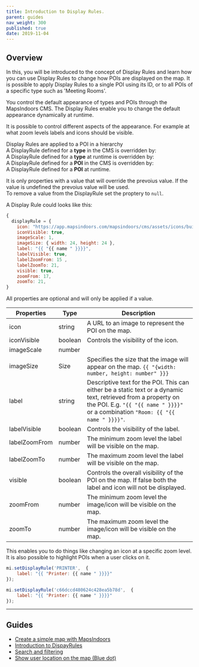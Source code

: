 ```yaml
---
title: Introduction to Display Rules.
parent: guides
nav_weight: 300
published: true
date: 2019-11-04
---
```


## Overview

In this, you will be introduced to the concept of Display Rules and learn how you can use Display Rules to change how POIs are displayed on the map.
It is possible to apply Display Rules to a single POI using its ID, or to all POIs of a specific type such as 'Meeting Rooms'.

You control the default appearance of types and POIs through the MapsIndoors CMS. The Display Rules enable you to change the default appearance dynamically at runtime.

It is possible to control different aspects of the appearance. For example at what zoom levels labels and icons should be visible.

Display Rules are applied to a POI in a hierarchy  
A DisplayRule defined for a **type** in the CMS is overridden by:  
A DisplayRule defined for a **type** at runtime is overridden by:  
A DisplayRule defined for a **POI** in the CMS is overridden by:  
A DisplayRule defined for a **POI** at runtime.

It is only properties with a value that will override the prevoius value. If the value is undefined the prevoius value will be used.  
To remove a value from the DisplayRule set the proptery to `null`.

A Display Rule could looks like this:

```javascript
{
  displayRule = {
    icon: "https://app.mapsindoors.com/mapsindoors/cms/assets/icons/building-icons/cafe.png",
    iconVisible: true,
    imageScale: 1,
    imageSize: { width: 24, height: 24 },
    label: "{{ "{{ name " }}}}",
    labelVisible: true,
    labelZoomFrom: 15 ,
    labelZoomTo: 21,
    visible: true,
    zoomFrom: 17,
    zoomTo: 21,
}
```

All properties are optional and will only be applied if a value.

| Properties    | Type    | Description                                                                                                                                                                                        |
| ------------- | ------- | -------------------------------------------------------------------------------------------------------------------------------------------------------------------------------------------------- |
| icon          | string  | A URL to an image to represent the POI on the map.                                                                                                                                                 |
| iconVisible   | boolean | Controls the visibility of the icon.                                                                                                                                                               |
| imageScale    | number  |                                                                                                                                                                                                    |
| imageSize     | Size    | Specifies the size that the image will appear on the map. `{{ "{width: number, height: number" }}}`                                                                                                |
| label         | string  | Descriptive text for the POI. This can either be a static text or a dynamic text, retrieved from a property on the POI. E.g. `"{{ "{{ name " }}}}"` or a combination `"Room: {{ "{{ name " }}}}"`. |
| labelVisible  | boolean | Controls the visibility of the label.                                                                                                                                                              |
| labelZoomFrom | number  | The minimum zoom level the label will be visible on the map.                                                                                                                                       |
| labelZoomTo   | number  | The maximum zoom level the label will be visible on the map.                                                                                                                                       |
| visible       | boolean | Controls the overall visibility of the POI on the map. If false both the label and icon will not be displayed.                                                                                     |
| zoomFrom      | number  | The minimum zoom level the image/icon will be visible on the map.                                                                                                                                  |
| zoomTo        | number  | The maximum zoom level the image/icon will be visible on the map.                                                                                                                                  |

This enables you to do things like changing an icon at a specific zoom level.
It is also possible to highlight POIs when a user clicks on it.

```javascript
mi.setDisplayRule('PRINTER',  {
    label: "{{ "Printer: {{ name " }}}}"
});
```

```javascript
mi.setDisplayRule('c66dccd480624c428ea5b78d',  {
    label: "{{ "Printer: {{ name " }}}}"
});
```

<script async src="//jsfiddle.net/mapspeople/m62t9zyc/embed/html,result/"></script>

---

## Guides

-   [Create a simple map with MapsIndoors](/guides/simple_map/)
-   [Introduction to DispayRules](guides/display_rules_intro/)
-   [Search and filtering](/guides/search_and_filtering/)
-   [Show user location on the map (Blue dot)](/guides/show_users_position/)
